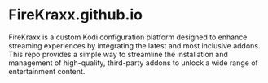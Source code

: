 # FireKraxx.github.io
FireKraxx is a custom Kodi configuration platform designed to enhance streaming experiences by integrating the latest and most inclusive addons. This repo provides a simple way to streamline the installation and management of high-quality, third-party addons to unlock a wide range of entertainment content.
